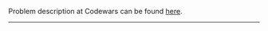 Problem description at Codewars can be found
[here](https://www.codewars.com/kata/57cff961eca260b71900008f/train/python).

-------------



